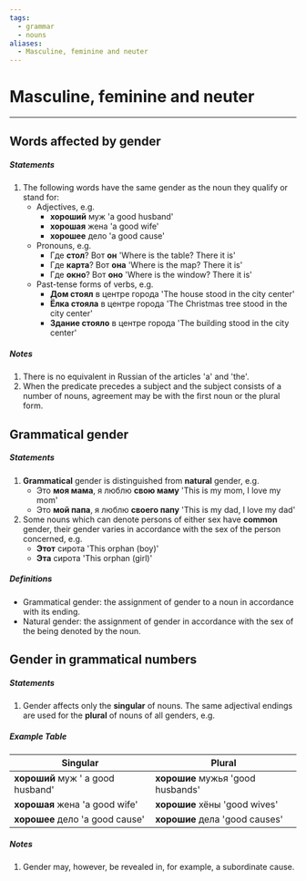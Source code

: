 ```yaml
---
tags:
  - grammar
  - nouns
aliases:
  - Masculine, feminine and neuter
---
```

# Masculine, feminine and neuter
---
## Words affected by gender
##### Statements
1. The following words have the same gender as the noun they qualify or stand for:
	- Adjectives, e.g.
		- **хороший** муж 'a good husband'
		- **хорошая** жена 'a good wife'
		- **хорошее** дело 'a good cause'
	- Pronouns, e.g.
		- Где **стол**? Вот **он** 'Where is the table? There it is'
		- Где **карта**? Вот **она** 'Where is the map? There it is'
		- Где **окно**? Вот **оно** 'Where is the window? There it is'
	- Past-tense forms of verbs, e.g.
		- **Дом стоял** в центре города 'The house stood in the city center'
		- **Ёлка стояла** в центре города 'The Christmas tree stood in the city center'
		- **Здание стояло** в центре города 'The building stood in the city center'
##### Notes
1. There is no equivalent in Russian of the articles 'a' and 'the'.
2. When the predicate precedes a subject and the subject consists of a number of nouns, agreement may be with the first noun or the plural form.
## Grammatical gender
##### Statements
1. **Grammatical** gender is distinguished from **natural** gender, e.g.
	- Это **моя мама**, я люблю **свою маму** 'This is my mom, I love my mom'
	- Это **мой папа**, я люблю **своего папу** 'This is my dad, I love my dad'
2. Some nouns which can denote persons of either sex have **common** gender, their gender varies in accordance with the sex of the person concerned, e.g.
	- **Этот** сирота 'This orphan (boy)'
	- **Эта** сирота 'This orphan (girl)'
##### Definitions
- Grammatical gender: the assignment of gender to a noun in accordance with its ending.
- Natural gender: the assignment of gender in accordance with the sex of the being denoted by the noun.
## Gender in grammatical numbers
##### Statements
1. Gender affects only the **singular** of nouns. The same adjectival endings are used for the **plural** of nouns of all genders, e.g.
##### Example Table
| Singular                          | Plural                            |
| --------------------------------- | --------------------------------- |
| **хороший** муж ' a good husband' | **хорошие** мужья 'good husbands' |
| **хорошая** жена 'a good wife'    | **хорошие** хёны 'good wives'     |
| **хорошее** дело 'a good cause'   | **хорошие** дела 'good causes'    |
##### Notes
1. Gender may, however, be revealed in, for example, a subordinate cause.